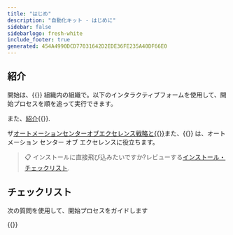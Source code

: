 ```yaml
---
title: "はじめ"
description: "自動化キット - はじめに"
sidebar: false
sidebarlogo: fresh-white
include_footer: true
generated: 454A4990DCD77031642D2EDE36FE235A40DF66E0
---
```


## 紹介

開始は、{{<product-name>}} 組織内の組織で。以下のインタラクティブフォームを使用して、開始プロセスを順を追って実行できます。

また、[紹介](https://learn.microsoft.com/power-automate/guidance/automation-kit/overview/introduction){{<product-name>}}.

ザ[オートメーションセンターオブエクセレンス戦略と{{<product-name>}}](https://learn.microsoft.com/power-automate/guidance/automation-kit/overview/automation-coe-strategy)また、{{<product-name>}} は、オートメーション センター オブ エクセレンスに役立ちます。

> 📋 インストールに直接飛び込みたいですか?レビューする[インストール・チェックリスト](/ja/get-started/install-checklist).

## チェックリスト

次の質問を使用して、開始プロセスをガイドします

{{<questions name="/content/ja/checklist.json" completed="はじめにフィードバックをお寄せいただきありがとうございます" showNavigationButtons="false" locale="ja">}}
